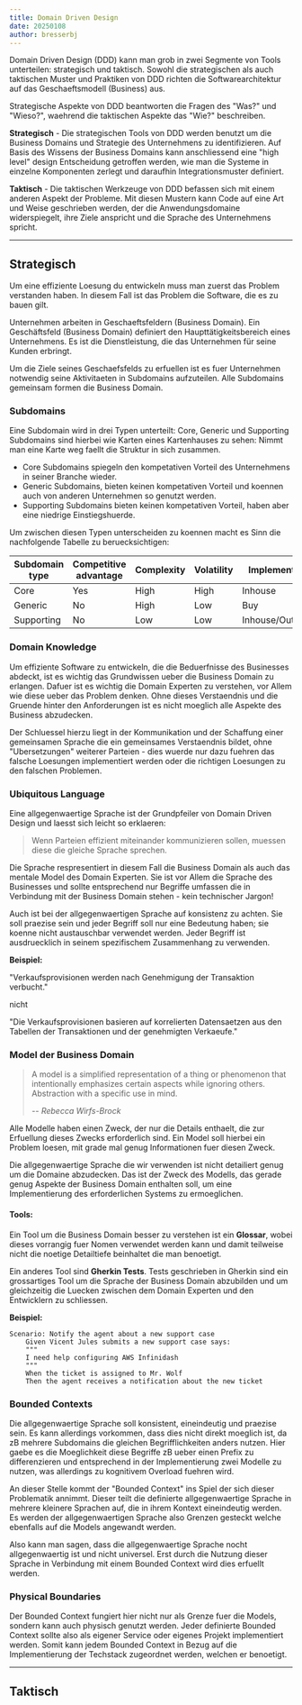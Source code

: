 ```yaml
---
title: Domain Driven Design
date: 20250108
author: bresserbj
---
```


Domain Driven Design (DDD) kann man grob in zwei Segmente von Tools unterteilen: strategisch und taktisch.
Sowohl die strategischen als auch taktischen Muster und Praktiken von DDD richten die Softwarearchitektur auf 
das Geschaeftsmodell (Business) aus.

Strategische Aspekte von DDD beantworten die Fragen des "Was?" und "Wieso?", waehrend die taktischen Aspekte das
"Wie?" beschreiben.

**Strategisch** - 
Die strategischen Tools von DDD werden benutzt um die Business Domains und Strategie des Unternehmens zu identifizieren.
Auf Basis des Wissens der Business Domains kann anschliessend eine "high level" design Entscheidung getroffen werden,
wie man die Systeme in einzelne Komponenten zerlegt und daraufhin Integrationsmuster definiert.

**Taktisch** - 
Die taktischen Werkzeuge von DDD befassen sich mit einem anderen Aspekt der Probleme. Mit diesen Mustern kann Code auf 
eine Art und Weise geschrieben werden, der die Anwendungsdomaine widerspiegelt, ihre Ziele anspricht und die Sprache des
Unternehmens spricht.

------

## Strategisch

Um eine effiziente Loesung du entwickeln muss man zuerst das Problem verstanden haben. In diesem Fall ist das Problem
die Software, die es zu bauen gilt.

Unternehmen arbeiten in Geschaeftsfeldern (Business Domain). 
Ein Geschäftsfeld (Business Domain) definiert den Haupttätigkeitsbereich eines Unternehmens.
Es ist die Dienstleistung, die das Unternehmen für seine Kunden erbringt.

Um die Ziele seines Geschaefsfelds zu erfuellen ist es fuer Unternehmen notwendig seine Aktivitaeten in Subdomains
aufzuteilen. Alle Subdomains gemeinsam formen die Business Domain.

### Subdomains

Eine Subdomain wird in drei Typen unterteilt: Core, Generic und Supporting
Subdomains sind hierbei wie Karten eines Kartenhauses zu sehen: Nimmt man eine Karte weg faellt die Struktur in sich zusammen.

- Core Subdomains spiegeln den kompetativen Vorteil des Unternehmens in seiner Branche wieder.
- Generic Subdomains, bieten keinen kompetativen Vorteil und koennen auch von anderen Unternehmen so genutzt werden.
- Supporting Subdomains bieten keinen kompetativen Vorteil, haben aber eine niedrige Einstiegshuerde.

Um zwischen diesen Typen unterscheiden zu koennen macht es Sinn die nachfolgende Tabelle zu beruecksichtigen:

| Subdomain type | Competitive advantage | Complexity | Volatility | Implementation    | Problem     |
|----------------|-----------------------|------------|----------|-------------------|-------------|
| Core           | Yes                   | High       | High     | Inhouse           | Interesting |
| Generic        | No                    | High       | Low      | Buy               | Solved      |
| Supporting     | No                    | Low        | Low      | Inhouse/Outsource | Obvious     |


### Domain Knowledge 

Um effiziente Software zu entwickeln, die die Beduerfnisse des Businesses abdeckt, ist es wichtig das Grundwissen ueber 
die Business Domain zu erlangen. Dafuer ist es wichtig die Domain Experten zu verstehen, vor Allem wie diese ueber das 
Problem denken. Ohne dieses Verstaendnis und die Gruende hinter den Anforderungen ist es nicht moeglich alle Aspekte 
des Business abzudecken. 

Der Schluessel hierzu liegt in der Kommunikation und der Schaffung einer gemeinsamen Sprache die ein gemeinsames 
Verstaendnis bildet, ohne "Ubersetzungen" weiterer Parteien - dies wuerde nur dazu fuehren das falsche Loesungen 
implementiert werden oder die richtigen Loesungen zu den falschen Problemen.

### Ubiquitous Language

Eine allgegenwaertige Sprache ist der Grundpfeiler von Domain Driven Design und laesst sich leicht so erklaeren:

> Wenn Parteien effizient miteinander kommunizieren sollen, muessen diese die gleiche Sprache sprechen.

Die Sprache respresentiert in diesem Fall die Business Domain als auch das mentale Model des Domain Experten. Sie ist 
vor Allem die Sprache des Businesses und sollte entsprechend nur Begriffe umfassen die in Verbindung mit der Business
Domain stehen - kein technischer Jargon!

Auch ist bei der allgegenwaertigen Sprache auf konsistenz zu achten. Sie soll praezise sein und jeder Begriff soll nur
eine Bedeutung haben; sie koenne nicht austauschbar verwendet werden. Jeder Begriff ist ausdruecklich in seinem 
spezifischem Zusammenhang zu verwenden.

**Beispiel:**

"Verkaufsprovisionen werden nach Genehmigung der Transaktion verbucht."

nicht

"Die Verkaufsprovisionen basieren auf korrelierten Datensaetzen aus den Tabellen der Transaktionen und der genehmigten Verkaeufe."

### Model der Business Domain

> A model is a simplified representation of a thing or phenomenon that intentionally emphasizes certain aspects while 
> ignoring others. Abstraction with a specific use in mind.
> 
> -- <cite>Rebecca Wirfs-Brock</cite>

Alle Modelle haben einen Zweck, der nur die Details enthaelt, die zur Erfuellung dieses Zwecks erforderlich sind.
Ein Model soll hierbei ein Problem loesen, mit grade mal genug Informationen fuer diesen Zweck. 

Die allgegenwaertige Sprache die wir verwenden ist nicht detailiert genug um die Domaine abzudecken. Das ist der Zweck
des Modells, das gerade genug Aspekte der Business Domain enthalten soll, um eine Implementierung des erforderlichen 
Systems zu ermoeglichen.

#### Tools:

Ein Tool um die Business Domain besser zu verstehen ist ein **Glossar**, wobei dieses vorrangig fuer Nomen verwendet werden 
kann und damit teilweise nicht die noetige Detailtiefe beinhaltet die man benoetigt.

Ein anderes Tool sind **Gherkin Tests**. Tests geschrieben in Gherkin sind ein grossartiges Tool um die Sprache der 
Business Domain abzubilden und um gleichzeitig die Luecken zwischen dem Domain Experten und den Entwicklern zu schliessen.

**Beispiel:**

```feature
Scenario: Notify the agent about a new support case
    Given Vicent Jules submits a new support case says:
    """
    I need help configuring AWS Infinidash
    """
    When the ticket is assigned to Mr. Wolf
    Then the agent receives a notification about the new ticket
```

### Bounded Contexts

Die allgegenwaertige Sprache soll konsistent, eineindeutig und praezise sein. Es kann allerdings vorkommen, dass dies 
nicht direkt moeglich ist, da zB mehrere Subdomains die gleichen Begrifflichkeiten anders nutzen. Hier gaebe es die 
Moeglichkeit diese Begriffe zB ueber einen Prefix zu differenzieren und entsprechend in der Implementierung zwei Modelle 
zu nutzen, was allerdings zu kognitivem Overload fuehren wird. 

An dieser Stelle kommt der "Bounded Context" ins Spiel der sich dieser Problematik annimmt. Dieser teilt die definierte
allgegenwaertige Sprache in mehrere kleinere Sprachen auf, die in ihrem Kontext eineindeutig werden.
Es werden der allgegenwaertigen Sprache also Grenzen gesteckt welche ebenfalls auf die Models angewandt werden.

Also kann man sagen, dass die allgegenwaertige Sprache nocht allgegenwaertig ist und nicht universel. Erst durch die 
Nutzung dieser Sprache in Verbindung mit einem Bounded Context wird dies erfuellt werden.

### Physical Boundaries

Der Bounded Context fungiert hier nicht nur als Grenze fuer die Models, sondern kann auch physisch genutzt werden.
Jeder definierte Bounded Context sollte also als eigener Service oder eigenes Projekt implementiert werden.
Somit kann jedem Bounded Context in Bezug auf die Implementierung der Techstack zugeordnet werden, welchen er benoetigt.



------

## Taktisch

